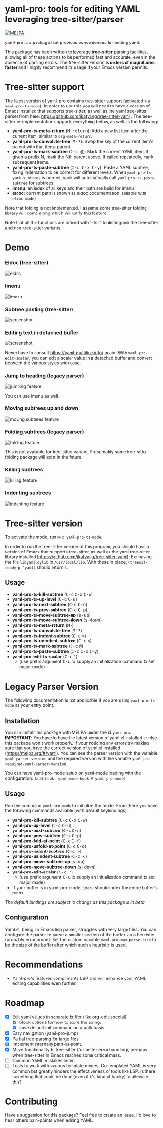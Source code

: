 # yaml-pro: tools for editing YAML leveraging tree-sitter/parser

[![MELPA](https://melpa.org/packages/yaml-pro-badge.svg)](https://melpa.org/#/yaml-pro)

yaml-pro is a package that provides conveniences for editing yaml.

This package has been written to leverage **tree-sitter** parsing
facilities, allowing all of these actions to be performed fast and
accurate, even in the absence of parsing errors.  The tree-sitter
version is **orders of magnitudes faster** and I highly recommend its
usage if your Emacs version permits.


# Tree-sitter support

The latest version of yaml-pro contains tree-sitter support (activated
via `yaml-pro-ts-mode`).  In order to use this you will need to have a
version of Emacs installed that supports tree-sitter, as well as the
yaml tree-sitter parser from here:
https://github.com/ikatyang/tree-sitter-yaml . The tree-sitter
re-implementation supports everything below, as well as the following:

- **yaml-pro-ts-meta-return** (<kbd>M-return</kbd>): Add a new list
  item after the current item, similar to `org-meta-return`.
- **yaml-pro-ts-convolute-tree** (<kbd>M-?</kbd>): Swap the key of the
  current item's parent with that items parent.
- **yaml-pro-ts-mark-subtree** (<kbd>C-c @</kbd>): Mark the current
  YAML item.  If given a prefix N, mark the Nth parent above.  If
  called repeatedly, mark subsequent items.
- **yaml-pro-ts-paste-subtree** (<kbd>C-c C-x C-y</kbd>): Paste a YAML
  subtree, fixing indentation to be correct for different levels.
  When `yaml-pro-ts-yank-subtrees` is non-nil, yank will automatically
  call `yaml-pro-ts-paste-subtree` for subtrees.
- **imenu**: an index of all keys and their path are build for imenu
- **eldoc**: current path is shown as eldoc documentation. (enable
  with `eldoc-mode`)

Note that folding is not implemented.  I assume some tree-sitter
folding library will come along which will unify this feature.

Note that all the functions are infixed with "-ts-" to distinguish the
tree-sitter and non-tree-sitter variants.

# Demo

### Eldoc (tree-sitter)

![eldoc](./docs/eldoc.gif)

### Imenu

![imenu](./docs/imenu.gif)

### Subtree pasting (tree-sitter)

![screenshot](./docs/subtree-paste.gif)

### Editing text in detached buffer

![screenshot](./docs/screenshot1.gif)

Never have to consult https://yaml-multiline.info/ again!  With
`yaml-pro-edit-scalar`, you can edit a scalar value in a detached
buffer and convert between the various styles with ease.

### Jump to heading (legacy parser)

![jumping feature](./docs/yaml-pro-jump.gif)

You can use imenu as well.

### Moving subtrees up and down

![moving subtrees feature](./docs/move-subtree.gif)

### Folding subtrees (legacy parser)

![folding feature](./docs/folding.gif)

This is not available for tree-sitter variant.  Presumably some
tree-sitter folding package will exist in the future.

### Killing subtrees

![killing feature](./docs/killing-subtree.gif)

### Indenting subtrees

![indenting feature](./docs/indenting.gif)

# Tree-sitter version

To activate the mode, run `M-x yaml-pro-ts-mode`.


In order to run the tree-sitter version of this program, you should
have a version of Emacs that supports tree-sitter, as well as the yaml
tree-sitter library installed
(https://github.com/ikatyang/tree-sitter-yaml). Ex: having the file
`libyaml.dylib` in `/usr/local/lib`.  With these in place,
`(treesit-ready-p 'yaml)` should return `t`.

## Usage

- **yaml-pro-ts-kill-subtree** (<kbd>C-c</kbd> <kbd>C-x</kbd> <kbd>C-w</kbd>)
- **yaml-pro-ts-up-level** (<kbd>C-c</kbd> <kbd>C-u</kbd>)
- **yaml-pro-ts-next-subtree** (<kbd>C-c</kbd> <kbd>C-n</kbd>)
- **yaml-pro-ts-prev-subtree** (<kbd>C-c</kbd> <kbd>C-p</kbd>)
- **yaml-pro-ts-move-subtree-up** (<kbd>s-up</kbd>)
- **yaml-pro-ts-move-subtree-down** (<kbd>s-down</kbd>)
- **yaml-pro-ts-meta-return** (<kbd>M-<return></kbd>)
- **yaml-pro-ts-convolute-tree** (<kbd>M-?</kbd>)
- **yaml-pro-ts-indent-subtree** (<kbd>C-c</kbd> <kbd>></kbd>)
- **yaml-pro-ts-unindent-subtree** (<kbd>C-c</kbd> <kbd><</kbd>)
- **yaml-pro-ts-mark-subtree** (<kbd>C-c</kbd> <kbd>@</kbd>)
- **yaml-pro-ts-paste-subtree** (<kbd>C-c</kbd> <kbd>C-x</kbd> <kbd>C-y</kbd>)
- **yaml-pro-edit-ts-scalar** (<kbd>C-c</kbd> <kbd>'</kbd>)
  - (use prefix argument <kbd>C-u</kbd> to supply an initialization
    command to set major mode)

# Legacy Parser Version

The following documentation is not applicable if you are using
`yaml-pro-ts-mode` as your entry point.

## Installation

You can install this package with MELPA under the id
`yaml-pro`. **IMPORTANT**: You have to have the latest version of
yaml.el installed or else this package won't work properly.  If your
noticing any errors try making sure that you have the correct version
of yaml.el installed (https://melpa.org/#/yaml).  You can see the
parser version with the variable `yaml-parser-version` and the
required version with the variable
`yaml-pro-required-yaml-parser-version`.

You can have yaml-pro-mode setup on yaml-mode loading with the
configuration: `(add-hook 'yaml-mode-hook #'yaml-pro-mode)`

## Usage

Run the command `yaml-pro-mode` to initialize the mode. From there you
have the following commands available (with default keybindings).

- **yaml-pro-kill-subtree** (<kbd>C-c</kbd> <kbd>C-x</kbd> <kbd>C-w</kbd>)
- **yaml-pro-up-level** (<kbd>C-c</kbd> <kbd>C-u</kbd>)
- **yaml-pro-next-subtree** (<kbd>C-c</kbd> <kbd>C-n</kbd>)
- **yaml-pro-prev-subtree** (<kbd>C-c</kbd> <kbd>C-p</kbd>)
- **yaml-pro-fold-at-point** (<kbd>C-c</kbd> <kbd>C-f</kbd>)
- **yaml-pro-unfold-at-point** (<kbd>C-c</kbd> <kbd>C-o</kbd>)
- **yaml-pro-indent-subtree** (<kbd>C-c ></kbd>)
- **yaml-pro-unindent-subtree** (<kbd>C-c <</kbd>)
- **yaml-pro-move-subtree-up** (<kbd>s-up</kbd>)
- **yaml-pro-move-subtree-down** (<kbd>s-down</kbd>)
- **yaml-pro-edit-scalar** (<kbd>C-c '</kbd>)
  - (use prefix argument <kbd>C-u</kbd> to supply an initialization
    command to set major mode)
- If your buffer is in yaml-pro-mode, `imenu` should index the entire
  buffer's paths.


*The default bindings are subject to change as this package is in beta*

## Configuration

Yaml.el, being an Emacs lisp parser, struggles with very large files.
You can configure the parser to parse a smaller section of the buffer
via a heuristic (probably error prone).  Set the custom variable
`yaml-pro-max-parse-size` to be the size of the buffer after which
such a heuristic is used.

# Recommendations

- Yaml-pro's features compliments LSP and will enhance your YAML
  editing capabilities even further.

# Roadmap

- [x] Edit yaml values in separate buffer (like org-edit-special)
  - [x] block options for how to store the string.
  - [x] save default init command on a path basis
- [x] Easy navigation (yaml-pro-jump)
- [x] Partial tree-parsing for large files
- [x] Implement internally path-at-point.
- [x] Move functionality to tree-sitter (for better error handling),
      perhaps when tree-sitter in Emacs reaches some critical mass.
- [ ] Common YAML mistakes linter
- [ ] Tools to work with various template modes.  Go-templated YAML is
      very common but greatly hinders the effectiveness of tools like
      LSP.  Is there something that could be done (even if it's kind
      of hacky) to alleviate this?

# Contributing

Have a suggestion for this package? Feel free to create an issue. I'd
love to hear others pain-points when editing YAML.

